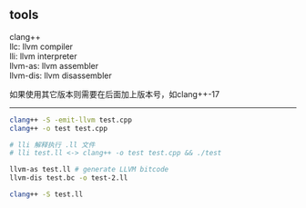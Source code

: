 ## tools

clang++\
llc: llvm compiler\
lli: llvm interpreter\
llvm-as: llvm assembler\
llvm-dis: llvm disassembler

如果使用其它版本则需要在后面加上版本号，如clang++-17

---

```bash
clang++ -S -emit-llvm test.cpp
clang++ -o test test.cpp

# lli 解释执行 .ll 文件
# lli test.ll <-> clang++ -o test test.cpp && ./test

llvm-as test.ll # generate LLVM bitcode
llvm-dis test.bc -o test-2.ll

clang++ -S test.ll
```